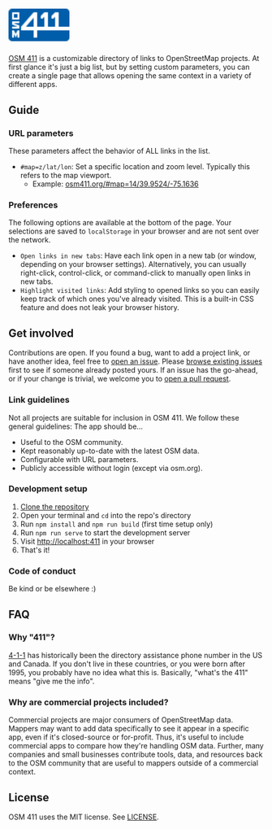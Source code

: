 # <img alt="OSM 411" src="src/img/osm411.svg" style="width: 120px;"/>

[OSM 411](https://osm411.org) is a customizable directory of links to OpenStreetMap projects. At first glance it's just a big list, but by setting custom parameters, you can create a single page that allows opening the same context in a variety of different apps.

## Guide

### URL parameters

These parameters affect the behavior of ALL links in the list.

- `#map=z/lat/lon`: Set a specific location and zoom level. Typically this refers to the map viewport.
  - Example: [osm411.org/#map=14/39.9524/-75.1636](https://osm411.org/#map=14/39.9524/-75.1636)

### Preferences

The following options are available at the bottom of the page. Your selections are saved to `localStorage` in your browser and are not sent over the network.

- `Open links in new tabs`: Have each link open in a new tab (or window, depending on your browser settings). Alternatively, you can usually right-click, control-click, or command-click to manually open links in new tabs.
- `Highlight visited links`: Add styling to opened links so you can easily keep track of which ones you've already visited. This is a built-in CSS feature and does not leak your browser history.

## Get involved

Contributions are open. If you found a bug, want to add a project link, or have another idea, feel free to [open an issue](https://github.com/quincylvania/osm-411/issues/new). Please [browse existing issues](https://github.com/quincylvania/osm-411/issues) first to see if someone already posted yours. If an issue has the go-ahead, or if your change is trivial, we welcome you to [open a pull request](https://github.com/quincylvania/osm-411/compare).

### Link guidelines

Not all projects are suitable for inclusion in OSM 411. We follow these general guidelines: The app should be…
- Useful to the OSM community.
- Kept reasonably up-to-date with the latest OSM data.
- Configurable with URL parameters.
- Publicly accessible without login (except via osm.org).

### Development setup
1. [Clone the repository](https://docs.github.com/en/repositories/creating-and-managing-repositories/cloning-a-repository)
2. Open your terminal and `cd` into the repo's directory
3. Run `npm install` and `npm run build` (first time setup only)
4. Run `npm run serve` to start the development server
5. Visit [http://localhost:411](http://localhost:411) in your browser
6. That's it!

### Code of conduct

Be kind or be elsewhere :)

## FAQ

### Why "411"?

[4-1-1](https://en.wikipedia.org/wiki/411_(telephone_number)) has historically been the directory assistance phone number in the US and Canada. If you don't live in these countries, or you were born after 1995, you probably have no idea what this is. Basically, "what's the 411" means "give me the info".

### Why are commercial projects included?

Commercial projects are major consumers of OpenStreetMap data. Mappers may want to add data specifically to see it appear in a specific app, even if it's closed-source or for-profit. Thus, it's useful to include commercial apps to compare how they're handling OSM data. Further, many companies and small businesses contribute tools, data, and resources back to the OSM community that are useful to mappers outside of a commercial context.

## License 

OSM 411 uses the MIT license. See [LICENSE](/LICENSE).
